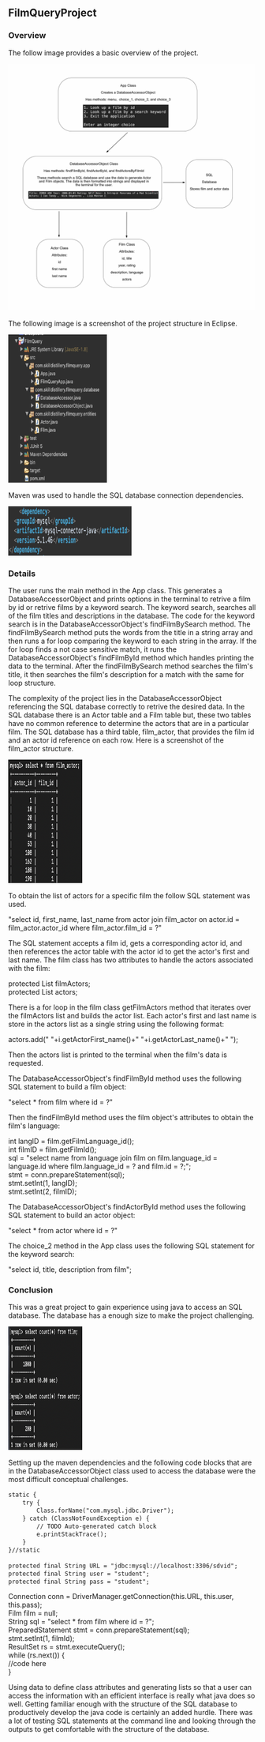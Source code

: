 ## FilmQueryProject

### Overview

The follow image provides a basic overview of the project.

<img src="https://github.com/sgmerwin/FilmQueryProject/blob/master/sql_1_5_20.jpg" width="500" height="500">

The following image is a screenshot of the project structure in Eclipse.

<img src="https://github.com/sgmerwin/FilmQueryProject/blob/master/sql_proj_struct_1_5_20.png" width="200" height="300">

Maven was used to handle the SQL database connection dependencies.

<img src="https://github.com/sgmerwin/FilmQueryProject/blob/master/maven_dep.png" width="250" height="100">

### Details

The user runs the main method in the App class. This generates a DatabaseAccessorObject and prints options in the terminal to retrive a film by id or retrive films by a keyword search. The keyword search, searches all of the film titles and descriptions in the database. The code for the keyword search is in the DatabaseAccessorObject's findFilmBySearch method. The findFilmBySearch method puts the words from the title in a string array and then runs a for loop comparing the keyword to each string in the array. If the for loop finds a not case sensitive match, it runs the DatabaseAccessorObject's findFilmById method which handles printing the data to the terminal. 
After the findFilmBySearch method searches the film's title, it then searches the film's description for a match with the same for loop structure. 

The complexity of the project lies in the DatabaseAccessorObject referencing the SQL database correctly to retrive the desired data. In the SQL database there is an Actor table and a Film table but, these two tables have no common reference to determine the actors that are in a particular film. The SQL database has a third table, film_actor, that provides the film id and an actor id reference on each row. 
Here is a screenshot of the film_actor structure. 

<img src="https://github.com/sgmerwin/FilmQueryProject/blob/master/film_actor.png" width="150" height="250">

To obtain the list of actors for a specific film the follow SQL statement was used. 

"select id, first_name, last_name from actor join film_actor on actor.id = film_actor.actor_id where film_actor.film_id = ?"

The SQL statement accepts a film id, gets a corresponding actor id, and then references the actor table with the actor id to get the actor's first and last name. The film class has two attributes to handle the actors associated with the film: 

protected List<Actor> filmActors; <br>
protected List<String> actors;  
  
There is a for loop in the film class getFilmActors method that iterates over the filmActors list and builds the actor list. 
Each actor's first and last name is store in the actors list as a single string using the following format:

actors.add(" "+i.getActorFirst_name()+" "+i.getActorLast_name()+" ");	

Then the actors list is printed to the terminal when the film's data is requested. 

The DatabaseAccessorObject's findFilmById method uses the following SQL statement to build a film object:

"select * from film where id = ?"

Then the findFilmById method uses the film object's attributes to obtain the film's language: 

int langID = film.getFilmLanguage_id();<br>
int filmID = film.getFilmId();<br>
sql = "select name from language join film on film.language_id = language.id where film.language_id = ? and film.id = ?;";<br>
stmt = conn.prepareStatement(sql);<br>
stmt.setInt(1, langID);<br>
stmt.setInt(2, filmID);<br>

The DatabaseAccessorObject's findActorById method uses the following SQL statement to build an actor object:

"select * from actor where id = ?"

The choice_2 method in the App class uses the following SQL statement for the keyword search:

"select id, title, description from film";

### Conclusion

This was a great project to gain experience using java to access an SQL database. 
The database has a enough size to make the project challenging. 

<img src="https://github.com/sgmerwin/FilmQueryProject/blob/master/database_size.png" width="150" height="250">

Setting up the maven dependencies and the following code blocks that are in the DatabaseAccessorObject class used to access the database were the most difficult conceptual challenges. 

	static {
		try {
			Class.forName("com.mysql.jdbc.Driver");
		} catch (ClassNotFoundException e) {
			// TODO Auto-generated catch block
			e.printStackTrace();
		}	
	}//static
	
	protected final String URL = "jdbc:mysql://localhost:3306/sdvid";
	protected final String user = "student";
	protected final String pass = "student";
  
  Connection conn = DriverManager.getConnection(this.URL, this.user, this.pass);<br>
	  Film film = null;<br>
	  String sql = "select * from film where id = ?";<br>
	  PreparedStatement stmt = conn.prepareStatement(sql);<br>
	  stmt.setInt(1, filmId);<br>
	  ResultSet rs = stmt.executeQuery();<br>
	    while (rs.next()) {<br>
      //code here<br>
      }<br>

Using data to define class attributes and generating lists so that a user can access the information with an efficient interface is really what java does so well. Getting familiar enough with the structure of the SQL database to productively develop the java code is certainly an added hurdle. There was a lot of testing SQL statements at the command line and looking through the outputs to get comfortable with the structure of the database. 


  
